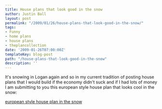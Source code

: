 ```yaml
---
title: House plans that look good in the snow
author: Justin Ball
layout: post
permalink: "/2009/01/26/house-plans-that-look-good-in-the-snow/"
tags:
- Funny
- home plans
- house plans
- theplancollection
date: '2009-01-26T07:00:00Z'
templateKey: blog-post
path: "/house-plans-that-look-good-in-the-snow"
description: ''
---
```


It's snowing in Logan again and so in my current tradition of posting house plans that I would build if the economy didn't suck and if I had lots of money I am submitting to you this european style house plan that looks cool in the snow:

<a href="http://www.theplancollection.com/house-plans/home-plan-11442">european style house plan in the snow</a>
